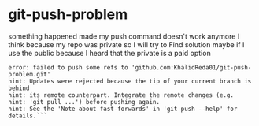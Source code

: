 # git-push-problem
something happened made my  push command doesn't work anymore I think because my repo was private so I will try to Find solution maybe if I use the public because I heard that the private is a paid option 


 ```! [rejected]        main -> main (non-fast-forward)
error: failed to push some refs to 'github.com:KhalidReda01/git-push-problem.git'
hint: Updates were rejected because the tip of your current branch is behind
hint: its remote counterpart. Integrate the remote changes (e.g.
hint: 'git pull ...') before pushing again.
hint: See the 'Note about fast-forwards' in 'git push --help' for details.```
